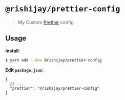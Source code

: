 # `@rishijay/prettier-config`

> My Custom [Prettier](https://prettier.io) config.

## Usage

**Install**:

```bash
$ yarn add --dev @rishijay/prettier-config
```

**Edit `package.json`**:

```jsonc
{
  // ...
  "prettier": "@rishijay/prettier-config"
}
```

